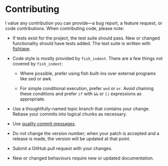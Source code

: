 # Contributing

I value any contribution you can provide—a bug report, a feature request, or
code contributions. When contributing code, please note:

- If tests exist for the project, the test suite should pass. New or changed
  functionality should have tests added. The test suite is written with
  [fishtape][].

- Code style is mostly provided by `fish_indent`. There are a few things not
  covered by `fish_indent`:

  - Where possible, prefer using fish built-ins over external programs like sed
    or awk.

  - For simple conditional execution, prefer `and` or `or`. Avoid chaining
    these conditions and prefer `if` with `&&` or `||` expressions as
    appropriate.

- Use a thoughtfully-named topic branch that contains your change. Rebase your
  commits into logical chunks as necessary.
- Use [quality commit messages][].
- Do not change the version number; when your patch is accepted and a release
  is made, the version will be updated at that point.
- Submit a GitHub pull request with your changes.
- New or changed behaviours require new or updated documentation.

[minitest]: https://github.com/seattlerb/minitest
[quality commit messages]: http://tbaggery.com/2008/04/19/a-note-about-git-commit-messages.html
[fishtape]: https://github.com/jorgebucaran/fishtape
